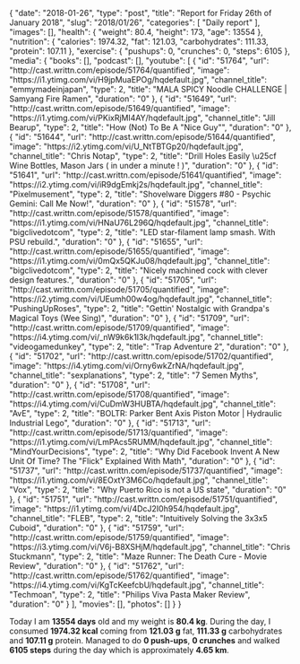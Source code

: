 {
    "date": "2018-01-26",
    "type": "post",
    "title": "Report for Friday 26th of January 2018",
    "slug": "2018\/01\/26",
    "categories": [
        "Daily report"
    ],
    "images": [],
    "health": {
        "weight": 80.4,
        "height": 173,
        "age": 13554
    },
    "nutrition": {
        "calories": 1974.32,
        "fat": 121.03,
        "carbohydrates": 111.33,
        "protein": 107.11
    },
    "exercise": {
        "pushups": 0,
        "crunches": 0,
        "steps": 6105
    },
    "media": {
        "books": [],
        "podcast": [],
        "youtube": [
            {
                "id": "51764",
                "url": "http:\/\/cast.writtn.com\/episode\/51764\/quantified",
                "image": "https:\/\/i1.ytimg.com\/vi\/H9jpMuaEPOg\/hqdefault.jpg",
                "channel_title": "emmymadeinjapan",
                "type": 2,
                "title": "MALA SPICY Noodle CHALLENGE | Samyang Fire Ramen",
                "duration": "0"
            },
            {
                "id": "51649",
                "url": "http:\/\/cast.writtn.com\/episode\/51649\/quantified",
                "image": "https:\/\/i1.ytimg.com\/vi\/PKixRjMl4AY\/hqdefault.jpg",
                "channel_title": "Jill Bearup",
                "type": 2,
                "title": "How (Not) To Be A \"Nice Guy\"",
                "duration": "0"
            },
            {
                "id": "51644",
                "url": "http:\/\/cast.writtn.com\/episode\/51644\/quantified",
                "image": "https:\/\/i2.ytimg.com\/vi\/U_NtTBTGp20\/hqdefault.jpg",
                "channel_title": "Chris Notap",
                "type": 2,
                "title": "Drill Holes Easily \u25cf Wine Bottles, Mason Jars  ( in under a minute ! )",
                "duration": "0"
            },
            {
                "id": "51641",
                "url": "http:\/\/cast.writtn.com\/episode\/51641\/quantified",
                "image": "https:\/\/i2.ytimg.com\/vi\/iR9dgEmkj2s\/hqdefault.jpg",
                "channel_title": "Pixelmusement",
                "type": 2,
                "title": "Shovelware Diggers #80 - Psychic Gemini: Call Me Now!",
                "duration": "0"
            },
            {
                "id": "51578",
                "url": "http:\/\/cast.writtn.com\/episode\/51578\/quantified",
                "image": "https:\/\/i1.ytimg.com\/vi\/HNaU76L296Q\/hqdefault.jpg",
                "channel_title": "bigclivedotcom",
                "type": 2,
                "title": "LED star-filament lamp smash.  With PSU rebuild.",
                "duration": "0"
            },
            {
                "id": "51655",
                "url": "http:\/\/cast.writtn.com\/episode\/51655\/quantified",
                "image": "https:\/\/i1.ytimg.com\/vi\/0mQx5QKJu08\/hqdefault.jpg",
                "channel_title": "bigclivedotcom",
                "type": 2,
                "title": "Nicely machined cock with clever design features.",
                "duration": "0"
            },
            {
                "id": "51705",
                "url": "http:\/\/cast.writtn.com\/episode\/51705\/quantified",
                "image": "https:\/\/i2.ytimg.com\/vi\/UEumh00w4og\/hqdefault.jpg",
                "channel_title": "PushingUpRoses",
                "type": 2,
                "title": "Gettin' Nostalgic with Grandpa's Magical Toys (Wee Sing)",
                "duration": "0"
            },
            {
                "id": "51709",
                "url": "http:\/\/cast.writtn.com\/episode\/51709\/quantified",
                "image": "https:\/\/i4.ytimg.com\/vi\/_nW9k6k1I3k\/hqdefault.jpg",
                "channel_title": "videogamedunkey",
                "type": 2,
                "title": "Trap Adventure 2",
                "duration": "0"
            },
            {
                "id": "51702",
                "url": "http:\/\/cast.writtn.com\/episode\/51702\/quantified",
                "image": "https:\/\/i4.ytimg.com\/vi\/Orny6wkZrNA\/hqdefault.jpg",
                "channel_title": "sexplanations",
                "type": 2,
                "title": "7 Semen Myths",
                "duration": "0"
            },
            {
                "id": "51708",
                "url": "http:\/\/cast.writtn.com\/episode\/51708\/quantified",
                "image": "https:\/\/i4.ytimg.com\/vi\/CuDmW3HUBTA\/hqdefault.jpg",
                "channel_title": "AvE",
                "type": 2,
                "title": "BOLTR: Parker Bent Axis Piston Motor | Hydraulic Industrial Lego",
                "duration": "0"
            },
            {
                "id": "51713",
                "url": "http:\/\/cast.writtn.com\/episode\/51713\/quantified",
                "image": "https:\/\/i1.ytimg.com\/vi\/LmPAcs5RUMM\/hqdefault.jpg",
                "channel_title": "MindYourDecisions",
                "type": 2,
                "title": "Why Did Facebook Invent A New Unit Of Time? The \"Flick\" Explained With Math",
                "duration": "0"
            },
            {
                "id": "51737",
                "url": "http:\/\/cast.writtn.com\/episode\/51737\/quantified",
                "image": "https:\/\/i1.ytimg.com\/vi\/8EOxtY3M6Co\/hqdefault.jpg",
                "channel_title": "Vox",
                "type": 2,
                "title": "Why Puerto Rico is not a US state",
                "duration": "0"
            },
            {
                "id": "51751",
                "url": "http:\/\/cast.writtn.com\/episode\/51751\/quantified",
                "image": "https:\/\/i1.ytimg.com\/vi\/4DcJ2I0h954\/hqdefault.jpg",
                "channel_title": "FLEB",
                "type": 2,
                "title": "Intuitively Solving the 3x3x5 Cuboid",
                "duration": "0"
            },
            {
                "id": "51759",
                "url": "http:\/\/cast.writtn.com\/episode\/51759\/quantified",
                "image": "https:\/\/i3.ytimg.com\/vi\/V6j-B8XSHjM\/hqdefault.jpg",
                "channel_title": "Chris Stuckmann",
                "type": 2,
                "title": "Maze Runner: The Death Cure - Movie Review",
                "duration": "0"
            },
            {
                "id": "51762",
                "url": "http:\/\/cast.writtn.com\/episode\/51762\/quantified",
                "image": "https:\/\/i4.ytimg.com\/vi\/KgTcKeefcbU\/hqdefault.jpg",
                "channel_title": "Techmoan",
                "type": 2,
                "title": "Philips Viva Pasta Maker Review",
                "duration": "0"
            }
        ],
        "movies": [],
        "photos": []
    }
}

Today I am <strong>13554 days</strong> old and my weight is <strong>80.4 kg</strong>. During the day, I consumed <strong>1974.32 kcal</strong> coming from <strong>121.03 g</strong> fat, <strong>111.33 g</strong> carbohydrates and <strong>107.11 g</strong> protein. Managed to do <strong>0 push-ups</strong>, <strong>0 crunches</strong> and walked <strong>6105 steps</strong> during the day which is approximately <strong>4.65 km</strong>.